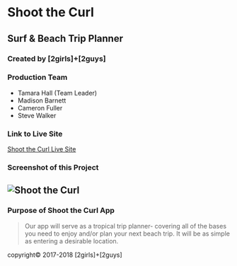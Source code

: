 # Shoot the Curl

## Surf & Beach Trip Planner

### Created by [2girls]+[2guys]

### Production Team

* Tamara Hall (Team Leader)
* Madison Barnett
* Cameron Fuller
* Steve Walker

### Link to Live Site

[Shoot the Curl Live Site](https://captnwalker.github.io/2guys-2girls/ "Shoot the Curl")

### Screenshot of this Project

![Shoot the Curl](https://raw.github.com/Highlyne/2guys-2girls/master/screenshot/screenshot.png "Shoot the Curl")
---
### Purpose of Shoot the Curl App

>Our app will serve as a tropical trip planner- covering all of the bases you need to enjoy and/or plan your next beach trip. It will be as simple as entering a desirable location.

copyright© 2017-2018 [2girls]+[2guys]